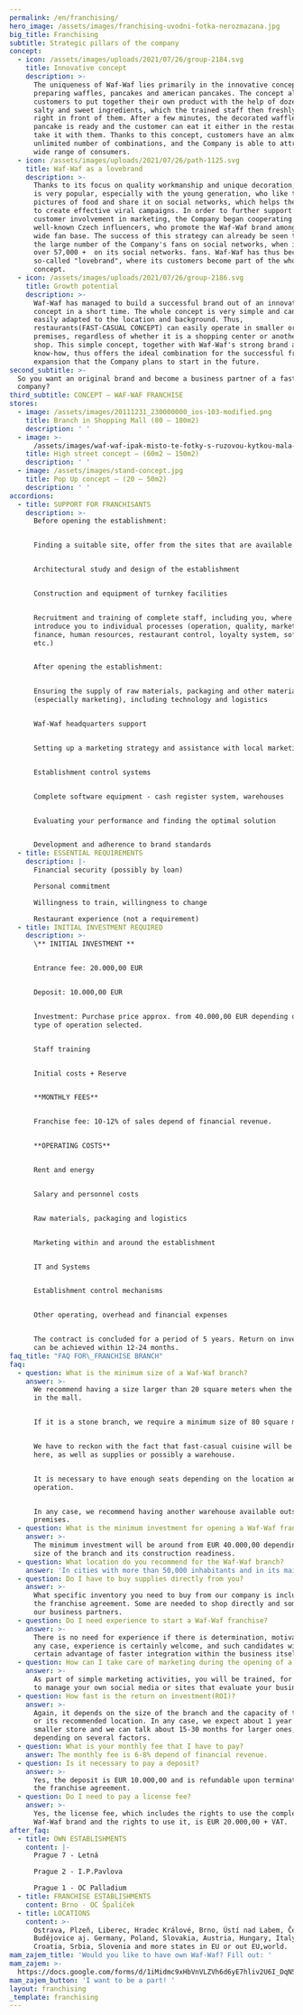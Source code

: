 ```yaml
---
permalink: /en/franchising/
hero_image: /assets/images/franchising-uvodni-fotka-nerozmazana.jpg
big_title: Franchising
subtitle: Strategic pillars of the company
concept:
  - icon: /assets/images/uploads/2021/07/26/group-2184.svg
    title: Innovative concept
    description: >-
      The uniqueness of Waf-Waf lies primarily in the innovative concept of
      preparing waffles, pancakes and american pancakes. The concept allows
      customers to put together their own product with the help of dozens of
      salty and sweet ingredients, which the trained staff then freshly prepares
      right in front of them. After a few minutes, the decorated waffle or
      pancake is ready and the customer can eat it either in the restaurant or
      take it with them. Thanks to this concept, customers have an almost
      unlimited number of combinations, and the Company is able to attract a
      wide range of consumers.
  - icon: /assets/images/uploads/2021/07/26/path-1125.svg
    title: Waf-Waf as a lovebrand
    description: >-
      Thanks to its focus on quality workmanship and unique decoration, Waf-Waf
      is very popular, especially with the young generation, who like to take
      pictures of food and share it on social networks, which helps the Company
      to create effective viral campaigns. In order to further support this
      customer involvement in marketing, the Company began cooperating with
      well-known Czech influencers, who promote the Waf-Waf brand among their
      wide fan base. The success of this strategy can already be seen today in
      the large number of the Company's fans on social networks, when it has
      over 57,000 +  on its social networks. fans. Waf-Waf has thus become a
      so-called "lovebrand", where its customers become part of the whole
      concept.
  - icon: /assets/images/uploads/2021/07/26/group-2186.svg
    title: Growth potential
    description: >-
      Waf-Waf has managed to build a successful brand out of an innovative
      concept in a short time. The whole concept is very simple and can be
      easily adapted to the location and background. Thus,
      restaurants(FAST-CASUAL CONCEPT) can easily operate in smaller or larger
      premises, regardless of whether it is a shopping center or another stone
      shop. This simple concept, together with Waf-Waf's strong brand and
      know-how, thus offers the ideal combination for the successful franchise
      expansion that the Company plans to start in the future.
second_subtitle: >-
  So you want an original brand and become a business partner of a fast growing
  company?
third_subtitle: CONCEPT – WAF-WAF FRANCHISE
stores:
  - image: /assets/images/20111231_230000000_ios-103-modified.png
    title: Branch in Shopping Mall (80 – 180m2)
    description: ' '
  - image: >-
      /assets/images/waf-waf-ipak-misto-te-fotky-s-ruzovou-kytkou-mala-fotka-v-uvodnim-ramecku.jpg
    title: High street concept – (60m2 – 150m2)
    description: ' '
  - image: /assets/images/stand-concept.jpg
    title: Pop Up concept – (20 – 50m2)
    description: ' '
accordions:
  - title: SUPPORT FOR FRANCHISANTS
    description: >-
      Before opening the establishment: 


      Finding a suitable site, offer from the sites that are available


      Architectural study and design of the establishment


      Construction and equipment of turnkey facilities


      Recruitment and training of complete staff, including you, where we will
      introduce you to individual processes (operation, quality, marketing,
      finance, human resources, restaurant control, loyalty system, software,
      etc.)


      After opening the establishment: 


      Ensuring the supply of raw materials, packaging and other materials
      (especially marketing), including technology and logistics


      Waf-Waf headquarters support


      Setting up a marketing strategy and assistance with local marketing


      Establishment control systems


      Complete software equipment - cash register system, warehouses


      Evaluating your performance and finding the optimal solution


      Development and adherence to brand standards
  - title: ESSENTIAL REQUIREMENTS
    description: |-
      Financial security (possibly by loan)

      Personal commitment

      Willingness to train, willingness to change

      Restaurant experience (not a requirement)
  - title: INITIAL INVESTMENT REQUIRED
    description: >-
      \** INITIAL INVESTMENT **


      Entrance fee: 20.000,00 EUR


      Deposit: 10.000,00 EUR


      Investment: Purchase price approx. from 40.000,00 EUR depending on the
      type of operation selected.


      Staff training


      Initial costs + Reserve


      **MONTHLY FEES**


      Franchise fee: 10-12% of sales depend of financial revenue.


      **OPERATING COSTS**


      Rent and energy


      Salary and personnel costs


      Raw materials, packaging and logistics


      Marketing within and around the establishment


      IT and Systems


      Establishment control mechanisms


      Other operating, overhead and financial expenses


      The contract is concluded for a period of 5 years. Return on investment
      can be achieved within 12-24 months.
faq_title: "FAQ FOR\_FRANCHISE BRANCH"
faq:
  - question: What is the minimum size of a Waf-Waf branch?
    answer: >-
      We recommend having a size larger than 20 square meters when the stand is
      in the mall.


      If it is a stone branch, we require a minimum size of 80 square meters.


      We have to reckon with the fact that fast-casual cuisine will be installed
      here, as well as supplies or possibly a warehouse.


      It is necessary to have enough seats depending on the location and type of
      operation.


      In any case, we recommend having another warehouse available outside the
      premises.
  - question: What is the minimum investment for opening a Waf-Waf franchise?
    answer: >-
      The minimum investment will be around from EUR 40.000,00 depending on the
      size of the branch and its construction readiness. 
  - question: What location do you recommend for the Waf-Waf branch?
    answer: 'In cities with more than 50,000 inhabitants and in its main places.'
  - question: Do I have to buy supplies directly from you?
    answer: >-
      What specific inventory you need to buy from our company is included in
      the franchise agreement. Some are needed to shop directly and some through
      our business partners.
  - question: Do I need experience to start a Waf-Waf franchise?
    answer: >-
      There is no need for experience if there is determination, motivation. In
      any case, experience is certainly welcome, and such candidates will have a
      certain advantage of faster integration within the business itself.
  - question: How can I take care of marketing during the opening of a Waf-Waf branch?
    answer: >-
      As part of simple marketing activities, you will be trained, for example,
      to manage your own social media or sites that evaluate your business.
  - question: How fast is the return on investment(ROI)?
    answer: >-
      Again, it depends on the size of the branch and the capacity of the branch
      or its recommended location. In any case, we expect about 1 year for a
      smaller store and we can talk about 15-30 months for larger ones,
      depending on several factors.
  - question: What is your monthly fee that I have to pay?
    answer: The monthly fee is 6-8% depend of financial revenue.
  - question: Is it necessary to pay a deposit?
    answer: >-
      Yes, the deposit is EUR 10.000,00 and is refundable upon termination of
      the franchise agreement.
  - question: Do I need to pay a license fee?
    answer: >-
      Yes, the license fee, which includes the rights to use the complete
      Waf-Waf brand and the rights to use it, is EUR 20.000,00 + VAT.
after_faq:
  - title: OWN ESTABLISHMENTS
    content: |-
      Prague 7 - Letná

      Prague 2 - I.P.Pavlova

      Prague 1 - OC Palladium
  - title: FRANCHISE ESTABLISHMENTS
    content: Brno - OC Špalíček
  - title: LOCATIONS
    content: >-
      Ostrava, Plzeň, Liberec, Hradec Králové, Brno, Ústí nad Labem, České
      Budějovice aj. Germany, Poland, Slovakia, Austria, Hungary, Italy,
      Croatia, Srbia, Slovenia and more states in EU or out EU,world. 
mam_zajem_title: 'Would you like to have own Waf-Waf? Fill out: '
mam_zajem: >-
  https://docs.google.com/forms/d/1iMidmc9xHbVnVLZVh6d6yE7hliv2U6I_DqN5lSW_3vI/prefill
mam_zajem_button: 'I want to be a part! '
layout: franchising
_template: franchising
---
```


